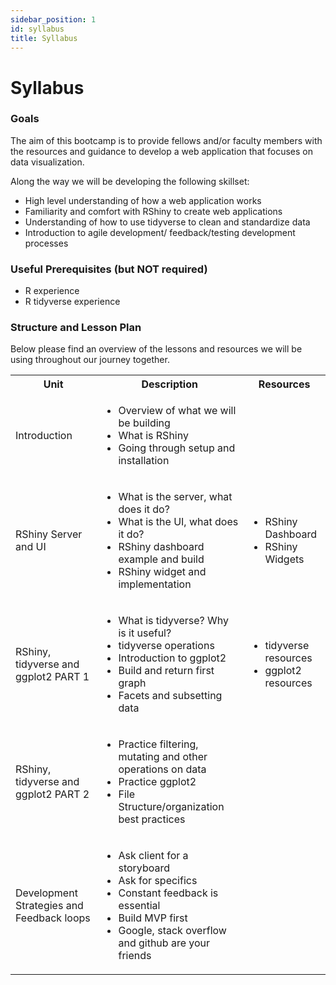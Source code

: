 ```yaml
---
sidebar_position: 1
id: syllabus
title: Syllabus
---
```


# Syllabus

### Goals

The aim of this bootcamp is to provide fellows and/or faculty members with the resources and guidance to develop a web application that focuses on data visualization.

Along the way we will be developing the following skillset:
- High level understanding of how a web application works
- Familiarity and comfort with RShiny to create web applications
- Understanding of how to use tidyverse to clean and standardize data
- Introduction to agile development/ feedback/testing development processes

### Useful Prerequisites (but **NOT** required)
- R experience
- R tidyverse experience

### Structure and Lesson Plan

Below please find an overview of the lessons and resources we will be using throughout our journey together.

<table>
    <tbody>
        <tr>
            <th>Unit</th>
            <th>Description</th>
            <th>Resources</th>
        </tr>
        <tr>
            <td>Introduction</td>
            <td>
                <ul>
                    <li>Overview of what we will be building</li>
                    <li>What is RShiny</li>
                    <li>Going through setup and installation</li>
                </ul></td>
            <td></td>
        </tr>
        <tr>
            <td>RShiny Server and UI</td>
            <td>
                <ul>
                    <li>What is the server, what does it do?</li>
                    <li>What is the UI, what does it do?</li>
                    <li>RShiny dashboard example and build</li>
                    <li>RShiny widget and implementation</li>
                </ul></td>
            <td>
                <ul>
                    <li>RShiny Dashboard</li>
                    <li>RShiny Widgets</li>
                </ul></td>
        </tr>
        <tr>
            <td>RShiny, tidyverse and ggplot2 PART 1</td>
            <td>
                <ul>
                    <li>What is tidyverse? Why is it useful?</li>
                    <li>tidyverse operations</li>
                    <li>Introduction to ggplot2</li>
                    <li>Build and return first graph</li>
                    <li>Facets and subsetting data</li>
                </ul></td>
            <td>
                <ul>
                    <li>tidyverse resources</li>
                    <li>ggplot2 resources</li>
                </ul></td>
        </tr>
        <tr>
            <td>RShiny, tidyverse and ggplot2 PART 2</td>
            <td>
                <ul>
                    <li>Practice filtering, mutating and other operations on data</li>
                    <li>Practice ggplot2</li>
                    <li>File Structure/organization best practices</li>
                </ul></td>
            <td></td>
        </tr>
        <tr>
            <td>Development Strategies and Feedback loops</td>
            <td>
                <ul>
                    <li>Ask client for a storyboard</li>
                    <li>Ask for specifics</li>
                    <li>Constant feedback is essential</li>
                    <li>Build MVP first</li>
                    <li>Google, stack overflow and github are your friends</li>
                </ul></td>
            <td></td>
        </tr>
    </tbody>
</table>
